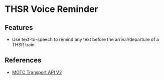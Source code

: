 # THSR Voice Reminder

## Features

* Use text-to-speech to remind any text before the arrival/departure of a THSR train

## References

* [MOTC Transport API V2](https://ptx.transportdata.tw/MOTC)
